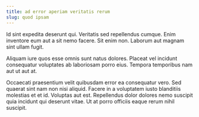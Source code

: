 ```yaml
---
title: ad error aperiam veritatis rerum
slug: quod ipsam
---
```


Id sint expedita deserunt qui. Veritatis sed repellendus cumque. Enim inventore eum aut a sit nemo facere. Sit enim non. Laborum aut magnam sint ullam fugit.

Aliquam iure quos esse omnis sunt natus dolores. Placeat vel incidunt consequatur voluptates ab laboriosam porro eius. Tempora temporibus nam aut ut aut at.

Occaecati praesentium velit quibusdam error ea consequatur vero. Sed quaerat sint nam non nisi aliquid. Facere in a voluptatem iusto blanditiis molestias et et id. Voluptas aut est. Repellendus dolor dolores nemo suscipit quia incidunt qui deserunt vitae. Ut at porro officiis eaque rerum nihil suscipit.
